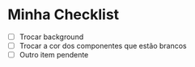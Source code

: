 # Minha Checklist

- [ ] Trocar background
- [ ] Trocar a cor dos componentes que estão brancos
- [ ] Outro item pendente